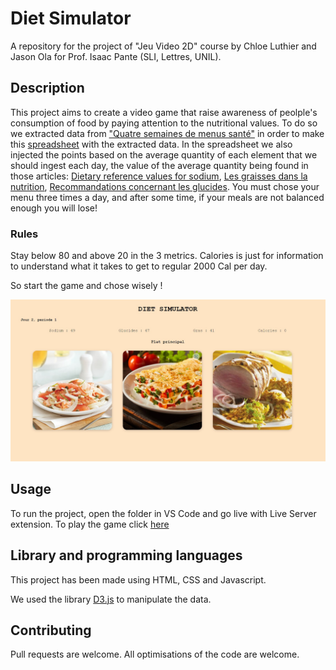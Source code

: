 # Diet Simulator
A repository for the project of "Jeu Video 2D" course by Chloe Luthier and Jason Ola for Prof. Isaac Pante (SLI, Lettres, UNIL).

## Description
This project aims to create a video game that raise awareness of peolple's consumption of food by paying attention to the nutritional values. To do so we extracted data from ["Quatre semaines de menus santé"](https://wrha.mb.ca/files/nutrition-healthy-menu-f.pdf) in order to make this [spreadsheet](https://docs.google.com/spreadsheets/d/1kW1L8sYYg5gtBqkpGsvch-RwpNPpQcXEQ7qy9J9Ioq0/edit#gid=0) with the extracted data. In the spreadsheet we also injected the points based on the average quantity of each element that we should ingest each day, the value of the average quantity being found in those articles: [Dietary reference values for sodium](https://doi.org/10.2903/j.efsa.2019.5778), [Les graisses dans la nutrition](https://www.blv.admin.ch/dam/blv/fr/dokumente/das-blv/organisation/kommissionen/eek/fette-in-der-ernaehrung-2013/empfehlung-fette-ernaehrung.pdf.download.pdf/3_EEK_Revision+Fettempfehlungen+2012_FINAL_F.pdf), [Recommandations concernant les glucides](https://www.blv.admin.ch/dam/blv/fr/dokumente/lebensmittel-und-ernaehrung/ernaehrung/empfehlungen-kohlenhydrate.pdf.download.pdf/recommandations-glucides.pdf). You must chose your menu three times a day, and after some time, if your meals are not balanced enough you will lose! 

### Rules
Stay below 80 and above 20 in the 3 metrics. Calories is just for information to understand what it takes to get to regular 2000 Cal per day.

So start the game and chose wisely !

![During the game](assets/img/game-screenshot.jpg)

## Usage
To run the project, open the folder in VS Code and go live with Live Server extension.
To play the game click [here](https://diet-simulator.vercel.app/)

## Library and programming languages
This project has been made using HTML, CSS and Javascript. 

We used the library [D3.js](https://d3js.org/) to manipulate the data.

## Contributing
Pull requests are welcome. All optimisations of the code are welcome.